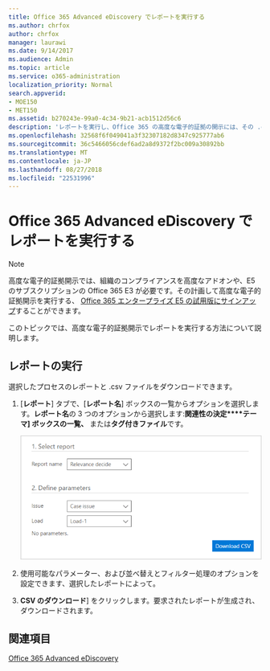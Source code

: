 ```yaml
---
title: Office 365 Advanced eDiscovery でレポートを実行する
ms.author: chrfox
author: chrfox
manager: laurawi
ms.date: 9/14/2017
ms.audience: Admin
ms.topic: article
ms.service: o365-administration
localization_priority: Normal
search.appverid:
- MOE150
- MET150
ms.assetid: b270243e-99a0-4c34-9b21-acb1512d56c6
description: 'レポートを実行し、Office 365 の高度な電子的証拠の開示には、その .csv ファイルをダウンロードする方法について説明します。  '
ms.openlocfilehash: 32568f6f049041a3f32307182d8347c925777ab6
ms.sourcegitcommit: 36c5466056cdef6ad2a8d9372f2bc009a30892bb
ms.translationtype: MT
ms.contentlocale: ja-JP
ms.lasthandoff: 08/27/2018
ms.locfileid: "22531996"
---
```

# <a name="run-reports-in-office-365-advanced-ediscovery"></a>Office 365 Advanced eDiscovery でレポートを実行する

> [!NOTE]
> 高度な電子的証拠開示では、組織のコンプライアンスを高度なアドオンや、E5 のサブスクリプションの Office 365 E3 が必要です。その計画して高度な電子的証拠開示を実行する、 [Office 365 エンタープライズ E5 の試用版にサインアップ](https://go.microsoft.com/fwlink/p/?LinkID=698279)することができます。 
  
このトピックでは、高度な電子的証拠開示でレポートを実行する方法について説明します。
  
## <a name="running-reports"></a>レポートの実行

選択したプロセスのレポートと .csv ファイルをダウンロードできます。
  
1. [**レポート**] タブで、[**レポート名**] ボックスの一覧からオプションを選択します。**レポート名**の 3 つのオプションから選択します:**関連性の決定****テーマ] ボックスの一覧、** または**タグ付きファイル**です。
    
    ![電子的情報開示分析レポート](media/f16aee7a-508f-4acc-99bc-a2c8dec01312.png)
  
2. 使用可能なパラメーター、および並べ替えとフィルター処理のオプションを設定できます、選択したレポートによって。 
    
3. **CSV のダウンロード**] をクリックします。要求されたレポートが生成され、ダウンロードされます。
    
## <a name="see-also"></a>関連項目

[Office 365 Advanced eDiscovery](office-365-advanced-ediscovery.md)


